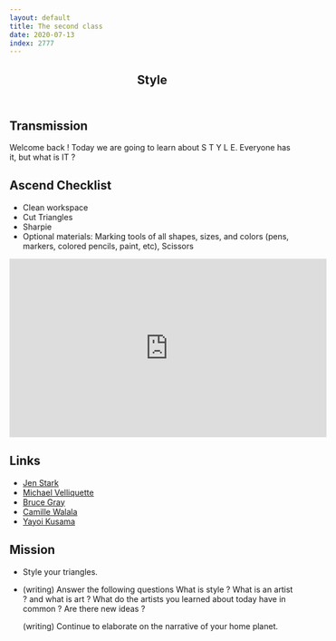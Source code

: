 ```yaml
---
layout: default
title: The second class
date: 2020-07-13
index: 2777
---
```


<article id="Class">
        <header>
                <h1>Style</h1>
        </header>
        <div class="class-transmission">
                <h2>Transmission</h2>
                <p>Welcome back ! Today we are going to learn about S T Y L E. Everyone has it, but what is IT ? </p>
        </div>
        <div class="class-ascent_checklist">
                <h2>Ascend Checklist</h2>
                <ul>
                        <li data-icon="✨">Clean workspace</li>
                        <li data-icon="✂️">Cut Triangles</li>
                        <li data-icon="🖊">Sharpie</li>
                        <li data-icon="➕">Optional materials: Marking tools of all shapes, sizes, and colors (pens, markers, colored pencils, paint, etc), Scissors</li>
                </ul>
        </div>
        <div class="video">
                <iframe width="560" height="315" src="https://www.youtube.com/embed/3HyyFbz-seA" frameborder="0" allow="accelerometer; autoplay; encrypted-media; gyroscope; picture-in-picture" allowfullscreen></iframe>
        </div>
        <div class="class-links">
                <h2>Links</h2>
                <ul>
                        <li data-icon="👽"><a href="https://www.jenstark.com/" target="_blank">Jen Stark</a></li>
                        <li data-icon="🪐"><a href="https://www.velliquette.com/" target="_blank">Michael Velliquette</a></li>
                        <li data-icon="🌎"><a href="http://www.brucegray.com/" target="_blank">Bruce Gray</a></li>
                        <li data-icon="🚀"><a href="https://www.camillewalala.com/" target="_blank">Camille Walala</a></li>
                        <li data-icon="🛸"><a href="http://yayoi-kusama.jp/e/information/">Yayoi Kusama</a></li>
                </ul>
        </div>
        <div class="class-mission">
                <h2>Mission</h2>
                <ul>
                        <li data-icon="🔺">
                                <p>Style your triangles.</p>
                        </li>
                        <li data-icon="🖊">
                                <p>(writing) Answer the following questions What is style ? What is an artist ? and what is art ? What do the artists you learned about today have in common ? Are there new ideas ? </p>
                                <p>(writing) Continue to elaborate on the narrative of your home planet.</p>
                        </li>
                </ul>
        </div>
</article>